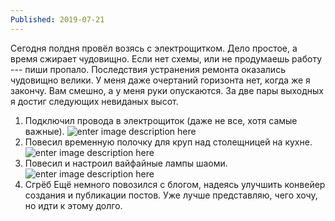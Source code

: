 ```yaml
---
Published: 2019-07-21
---
```


Сегодня полдня провёл возясь с электрощитком. Дело простое, а время сжирает чудовищно. Если нет схемы, или не продумаешь работу --- пиши пропало. Последствия  устранения ремонта оказались чудовищно велики. У меня даже очертаний горизонта нет, когда же я закончу. Вам смешно, а у меня руки опускаются. За две пары выходных я достиг следующих невиданых высот.
1. Подключил провода в электрощиток (даже не все, хотя самые важные).
![enter image description here](https://lh3.googleusercontent.com/K15L3jPeY8xLPFSSjpsM8LUR5tpcSjiyCrIFc8k2Y3oriKal6kXTVpQbh5TKBiVi6bqKUcP0fjHtFg)
2. Повесил временную полочку для круп над столещницей на кухне.
![enter image description here](https://lh3.googleusercontent.com/TDTUtPQOmpTsPsRQjQoEOLiIbGk9N1TVtKEnosThLTWHuIQovIRyxG2VVqihjaH8hjJFctW5QB9Hmg)
3. Повесил и настроил вайфайные лампы шаоми.
![enter image description here](https://lh3.googleusercontent.com/jYdh5LNi5_3UzhCpMfx7NgCa3KeKklwsmmJ9bSPf4Tode4CowiVCjW80IMgSBhYgA4YV721slNUWCA)
4. Сгрёб 
Ещё немного повозился с блогом, надеясь улучшить конвейер создания и публикации постов. Уже лучше представляю, чего хочу, но идти к этому долго.

<!--stackedit_data:
eyJoaXN0b3J5IjpbNTI0NzE3NzQ0XX0=
-->